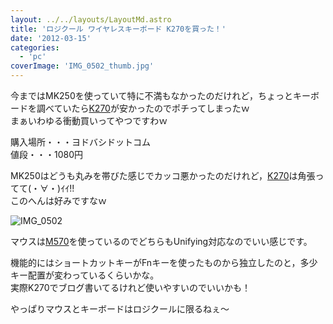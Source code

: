 ```yaml
---
layout: ../../layouts/LayoutMd.astro
title: 'ロジクール ワイヤレスキーボード K270を買った！'
date: '2012-03-15'
categories:
  - 'pc'
coverImage: 'IMG_0502_thumb.jpg'
---
```


今まではMK250を使っていて特に不満もなかったのだけれど，ちょっとキーボードを調べていたら[K270](http://www.amazon.co.jp/gp/product/B004W1KCCO/ref=as_li_ss_tl?ie=UTF8&tag=mizuka123-22&linkCode=as2&camp=247&creative=7399&creativeASIN=B004W1KCCO)が安かったのでポチってしまったｗ  
まぁいわゆる衝動買いってやつですわｗ

購入場所・・・ヨドバシドットコム  
値段・・・1080円

MK250はどうも丸みを帯びた感じでカッコ悪かったのだけれど，[K270](http://www.amazon.co.jp/gp/product/B004W1KCCO/ref=as_li_ss_tl?ie=UTF8&tag=mizuka123-22&linkCode=as2&camp=247&creative=7399&creativeASIN=B004W1KCCO)は角張ってて(・∀・)ｲｲ!!  
このへんは好みですなｗ

![IMG_0502](/archive/images/IMG_0502_thumb.jpg 'IMG_0502')

マウスは[M570](http://www.amazon.co.jp/gp/product/B0043XYENO/ref=as_li_ss_tl?ie=UTF8&tag=mizuka123-22&linkCode=as2&camp=247&creative=7399&creativeASIN=B0043XYENO)を使っているのでどちらもUnifying対応なのでいい感じです。

機能的にはショートカットキーがFnキーを使ったものから独立したのと，多少キー配置が変わっているくらいかな。  
実際K270でブログ書いてるけれど使いやすいのでいいかも！

やっぱりマウスとキーボードはロジクールに限るねぇ～
